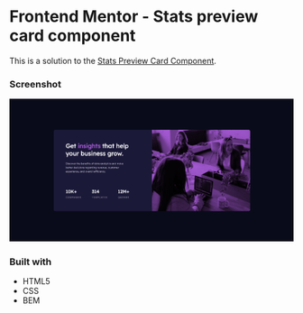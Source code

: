 # Frontend Mentor - Stats preview card component

This is a solution to the [Stats Preview Card Component](https://www.frontendmentor.io/challenges/stats-preview-card-component-8JqbgoU62).

### Screenshot

![](./final.png)

### Built with

- HTML5
- CSS
- BEM

